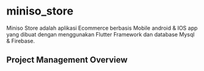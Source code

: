 # miniso_store

Miniso Store adalah aplikasi Ecommerce berbasis Mobile android & IOS app yang dibuat dengan menggunakan Flutter Framework dan database Mysql & Firebase. 

## Project Management Overview



